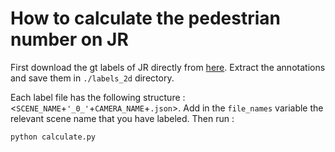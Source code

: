 # How to calculate the pedestrian number on JR 

First download the gt labels of JR directly from [here](https://drive.google.com/drive/folders/1EAI2rTKsZ-Ht-caZ4qoNj8XNMw6Ql3QJ?usp=sharing). Extract the annotations and save them in ```./labels_2d``` directory.

Each label file has the following structure : <```SCENE_NAME```+```'_0_'```+```CAMERA_NAME```+```.json```>. Add in the ```file_names``` variable the relevant scene name that you have labeled. Then run :

```python calculate.py```

